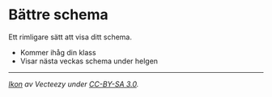 # Bättre schema

Ett rimligare sätt att visa ditt schema.

- Kommer ihåg din klass
- Visar nästa veckas schema under helgen

---

*[Ikon](https://www.iconfinder.com/icons/532741/appointment_calendar_date_month_planner_reminder_schedule_icon#size=128) av Vecteezy under [CC-BY-SA 3.0](http://creativecommons.org/licenses/by-sa/3.0/).*
